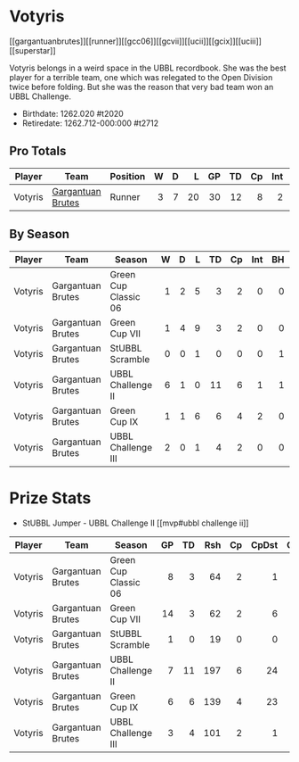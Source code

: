 # Votyris

[[gargantuanbrutes]][[runner]][[gcc06]][[gcvii]][[ucii]][[gcix]][[uciii]][[superstar]]

Votyris belongs in a weird space in the UBBL recordbook. She was the best player for a terrible team, one which was relegated to the Open Division twice before folding. But she was the reason that very bad team won an UBBL Challenge.

* Birthdate: 1262.020 #t2020
* Retiredate: 1262.712-000:000 #t2712 

## Pro Totals

| Player           | Team        | Position      | W | D | L | GP | TD | Cp | Int | BH | SI | Ki | MVP | SPP |
|------------------|-------------|---------------|--:|--:|--:|---:|---:|---:|----:|---:|---:|---:|----:|----:|
| Votyris | [Gargantuan Brutes](../teams/gargantuanbrutes) | Runner |    3 |   7 |   20 |   30 |   12 |    8 |    2 |    0 |    0 |    0 |    2 |   58 |


## By Season

| Player | Team         | Season          | W | D | L | TD | Cp | Int | BH | SI | Ki | MVP | SPP |
|--------|--------------|-----------------|--:|--:|--:|---:|---:|----:|---:|---:|---:|----:|----:|
| Votyris | Gargantuan Brutes | Green Cup Classic 06 |    1 |    2 |    5 |    3 |    2 |    0 |    0 |    0 |    0 |    1 |   16 |
| Votyris | Gargantuan Brutes | Green Cup VII        |    1 |    4 |    9 |    3 |    2 |    0 |    0 |    0 |    0 |    0 |   11 |
| Votyris | Gargantuan Brutes | StUBBL Scramble      |    0 |    0 |    1 |    0 |    0 |    0 |    1 |    0 |    0 |    0 |    2 |
| Votyris | Gargantuan Brutes | UBBL Challenge II    |    6 |    1 |    0 |   11 |    6 |    1 |    1 |    0 |    1 |    2 |   55 |
| Votyris | Gargantuan Brutes | Green Cup IX         |    1 |    1 |    6 |    6 |    4 |    2 |    0 |    0 |    0 |    1 |   31 |
| Votyris | Gargantuan Brutes | UBBL Challenge III   |    2 |    0 |    1 |    4 |    2 |    0 |    0 |    0 |    0 |    0 |   14 |


# Prize Stats

* StUBBL Jumper - UBBL Challenge II [[mvp#ubbl challenge ii]]

| Player | Team         | Season          | GP | TD | Rsh | Cp | CpDst | Ctch | Int | Cas | Blk | Sck | MVP | SPP |
|--------|--------------|-----------------|---:|---:|----:|---:|------:|-----:|----:|----:|----:|----:|----:|----:|
| Votyris | Gargantuan Brutes | Green Cup Classic 06 |  8 |    3 |   64 |    2 |     1 |    6 |    0 |    0 |   13 |    1 |    1 |   16 |
| Votyris | Gargantuan Brutes | Green Cup VII        | 14 |    3 |   62 |    2 |     6 |    7 |    0 |    0 |   10 |    1 |    0 |   11 |
| Votyris | Gargantuan Brutes | StUBBL Scramble      |  1 |    0 |   19 |    0 |     0 |    3 |    0 |    1 |    1 |    0 |    0 |    2 |
| Votyris | Gargantuan Brutes | UBBL Challenge II    |  7 |   11 |  197 |    6 |    24 |   12 |    1 |    2 |   11 |    2 |    2 |   55 |
| Votyris | Gargantuan Brutes | Green Cup IX         |  6 |    6 |  139 |    4 |    23 |   11 |    2 |    0 |    6 |    0 |    1 |   31 |
| Votyris | Gargantuan Brutes | UBBL Challenge III   |  3 |    4 |  101 |    2 |     1 |    9 |    0 |    0 |    3 |    1 |    0 |   14 |
